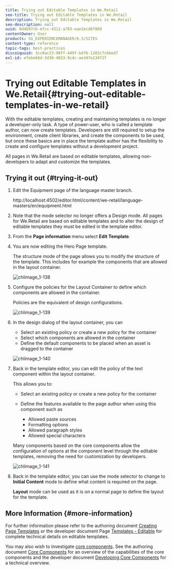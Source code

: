 ```yaml
---
title: Trying out Editable Templates in We.Retail
seo-title: Trying out Editable Templates in We.Retail
description: Trying out Editable Templates in We.Retail
seo-description: null
uuid: 0d4b97cb-efcc-4312-a783-eae3ecd6f889
contentOwner: User
products: SG_EXPERIENCEMANAGER/6.5/SITES
content-type: reference
topic-tags: best-practices
discoiquuid: 3cc8ac23-98ff-449f-bd76-1203c7cbbed7
exl-id: efebe66d-3d30-4033-9c4c-ae347e134f2f
---
```

# Trying out Editable Templates in We.Retail{#trying-out-editable-templates-in-we-retail}

With the editable templates, creating and maintaining templates is no longer a developer-only task. A type of power-user, who is called a template author, can now create templates. Developers are still required to setup the environment, create client libraries, and create the components to be used, but once these basics are in place the template author has the flexibility to create and configure templates without a development project.

All pages in We.Retail are based on editable templates, allowing non-developers to adapt and customize the templates.

## Trying it out {#trying-it-out}

1. Edit the Equipment page of the language master branch.

   http://localhost:4502/editor.html/content/we-retail/language-masters/en/equipment.html

1. Note that the mode selector no longer offers a Design mode. All pages for We.Retail are based on editable templates and to alter the design of editable templates they must be edited in the template editor.
1. From the **Page information** menu select **Edit Template**.
1. You are now editing the Hero Page template.

   The structure mode of the page allows you to modify the structure of the template. This includes for example the components that are allowed in the layout container.

   ![chlimage_1-138](assets/chlimage_1-138.png)

1. Configure the policies for the Layout Container to define which components are allowed in the container.

   Policies are the equivalent of design configurations.

   ![chlimage_1-139](assets/chlimage_1-139.png)

1. In the design dialog of the layout container, you can

    * Select an existing policy or create a new policy for the container
    * Select which components are allowed in the container
    * Define the default components to be placed when an asset is dragged to the container

   ![chlimage_1-140](assets/chlimage_1-140.png)

1. Back in the template editor, you can edit the policy of the text component within the layout container.

   This allows you to:

    * Select an existing policy or create a new policy for the container
    * Define the features available to the page author when using this component such as

        * Allowed paste sources
        * Formatting options
        * Allowed paragraph styles
        * Allowed special characters

   Many components based on the core components allow the configuration of options at the component level through the editable templates, removing the need for customization by developers.

   ![chlimage_1-141](assets/chlimage_1-141.png)

1. Back in the template editor, you can use the mode selector to change to **Initial Content** mode to define what content is required on the page.

   **Layout** mode can be used as it is on a normal page to define the layout for the template.

## More Information {#more-information}

For further information please refer to the authoring document [Creating Page Templates](/help/sites-authoring/templates.md) or the developer document Page [Templates - Editable](/help/sites-developing/page-templates-editable.md) for complete technical details on editable templates.

You may also wish to investigate [core components](/help/sites-developing/we-retail-core-components.md). See the authoring document [Core Components](https://experienceleague.adobe.com/docs/experience-manager-core-components/using/introduction.html) for an overview of the capabilities of the core components and the developer document [Developing Core Components](https://helpx.adobe.com/experience-manager/core-components/using/developing.html) for a technical overview.
